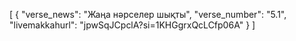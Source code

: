 [
  {
    "verse_news": "Жаңа нәрселер шықты",
    "verse_number": "5.1",
    "livemakkahurl": "jpwSqJCpclA?si=1KHGgrxQcLCfp06A"
  }
]